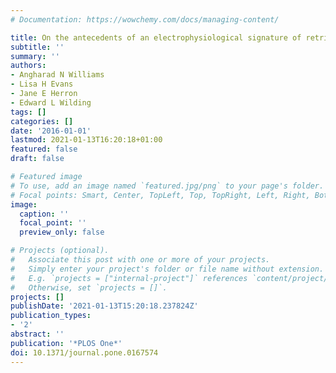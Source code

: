 ```yaml
---
# Documentation: https://wowchemy.com/docs/managing-content/

title: On the antecedents of an electrophysiological signature of retrieval mode
subtitle: ''
summary: ''
authors:
- Angharad N Williams
- Lisa H Evans
- Jane E Herron
- Edward L Wilding
tags: []
categories: []
date: '2016-01-01'
lastmod: 2021-01-13T16:20:18+01:00
featured: false
draft: false

# Featured image
# To use, add an image named `featured.jpg/png` to your page's folder.
# Focal points: Smart, Center, TopLeft, Top, TopRight, Left, Right, BottomLeft, Bottom, BottomRight.
image:
  caption: ''
  focal_point: ''
  preview_only: false

# Projects (optional).
#   Associate this post with one or more of your projects.
#   Simply enter your project's folder or file name without extension.
#   E.g. `projects = ["internal-project"]` references `content/project/deep-learning/index.md`.
#   Otherwise, set `projects = []`.
projects: []
publishDate: '2021-01-13T15:20:18.237824Z'
publication_types:
- '2'
abstract: ''
publication: '*PLOS One*'
doi: 10.1371/journal.pone.0167574
---
```

